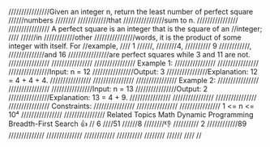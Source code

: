 ////////////////Given an integer n, return the least number of perfect square 
//////numbers 
////////
////////////that 
////////////////sum to n. 
////////////////
//////////////// A perfect square is an integer that is the square of an 
//integer; 
////
//////in 
////////////other 
////////////////words, it is the product of some integer with itself. For 
//example,
//// 1
//////, 
////////4,
////////// 9
////////////, 
//////////////and 16 
////////////////are perfect squares while 3 and 11 are not. 
////////////////
//////////////// 
//////////////// Example 1: 
////////////////
//////////////// 
////////////////Input: n = 12
////////////////Output: 3
////////////////Explanation: 12 = 4 + 4 + 4.
//////////////// 
////////////////
//////////////// Example 2: 
////////////////
//////////////// 
////////////////Input: n = 13
////////////////Output: 2
////////////////Explanation: 13 = 4 + 9.
//////////////// 
////////////////
//////////////// 
//////////////// Constraints: 
////////////////
//////////////// 
//////////////// 1 <= n <= 10⁴ 
//////////////// 
//////////////// Related Topics Math Dynamic Programming Breadth-First Search 👍
// 6
////51
//////8 
////////👎
////////// 2
////////////89
//////////////
//////////////
////////////
//////////
////////
//////
////
//
